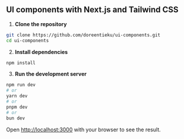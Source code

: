 ## UI components with Next.js and Tailwind CSS

1. **Clone the repository**
```bash
git clone https://github.com/doreentieku/ui-components.git
cd ui-components
```

2. **Install dependencies**
```bash
npm install
```

3. **Run the development server**

```bash
npm run dev
# or
yarn dev
# or
pnpm dev
# or
bun dev
```

Open [http://localhost:3000](http://localhost:3000) with your browser to see the result.